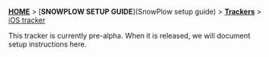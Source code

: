 [**HOME**](Home) > [**SNOWPLOW SETUP GUIDE**](SnowPlow setup guide) > [**Trackers**](choosing-a-tracker) > [iOS tracker](ios-tracker-setup)

This tracker is currently pre-alpha. When it is released, we will document setup instructions here.